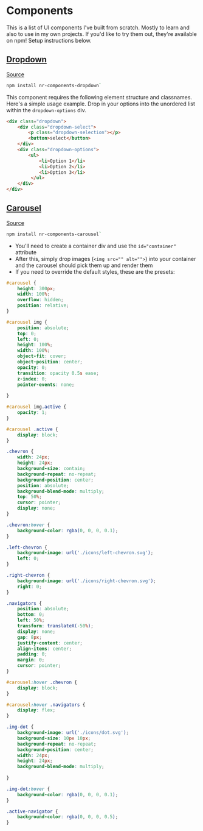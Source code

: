 # Components
This is a list of UI components I've built from scratch. Mostly to learn and also to use in my own projects. If you'd like to try them out, they're available on npm! Setup instructions below.

## [Dropdown](https://www.npmjs.com/package/nr-components-dropdown)
[Source](./packages/dropdown)
```bash
npm install nr-components-dropdown`
```
This component requires the following element structure and classnames. Here's a simple usage example. Drop in your options into the unordered list within the `dropdown-options` div.

```html
<div class="dropdown">
    <div class="dropdown-select">
        <p class="dropdown-selection"></p>
        <button>select</button>
    </div>
    <div class="dropdown-options">
        <ul>
            <li>Option 1</li>
            <li>Option 2</li>
            <li>Option 3</li>
         </ul>
    </div>
</div>
```

## [Carousel](https://www.npmjs.com/package/nr-components-carousel)
[Source](./packages/carousel)
```bash
npm install nr-components-carousel`
```

* You'll need to create a container div and use the `id="container"` attribute
* After this, simply drop images (`<img src="" alt="">`) into your container and the carousel should pick them up and render them
* If you need to override the default styles, these are the presets:

```css
#carousel {
    height: 300px;
    width: 100%;
    overflow: hidden;
    position: relative;
}

#carousel img {
    position: absolute;
    top: 0;
    left: 0;
    height: 100%;
    width: 100%;
    object-fit: cover;
    object-position: center;
    opacity: 0;
    transition: opacity 0.5s ease;
    z-index: 0;
    pointer-events: none;
    
}

#carousel img.active {
    opacity: 1;
}

#carousel .active {
    display: block;
}

.chevron {
    width: 24px;
    height: 24px;
    background-size: contain;
    background-repeat: no-repeat;
    background-position: center;
    position: absolute;
    background-blend-mode: multiply;
    top: 50%;
    cursor: pointer;
    display: none;
}

.chevron:hover {
    background-color: rgba(0, 0, 0, 0.1);
}

.left-chevron {
    background-image: url('./icons/left-chevron.svg');
    left: 0;
}

.right-chevron {
    background-image: url('./icons/right-chevron.svg');
    right: 0;
}

.navigators {
    position: absolute;
    bottom: 0;
    left: 50%;
    transform: translateX(-50%);
    display: none;
    gap: 8px;
    justify-content: center;
    align-items: center;
    padding: 0;
    margin: 0;
    cursor: pointer;
}

#carousel:hover .chevron {
    display: block;
}

#carousel:hover .navigators {
    display: flex;
}

.img-dot {
    background-image: url('./icons/dot.svg');
    background-size: 10px 10px;
    background-repeat: no-repeat;
    background-position: center;
    width: 24px;  
    height: 24px;
    background-blend-mode: multiply;
    
}

.img-dot:hover {
    background-color: rgba(0, 0, 0, 0.1);
}

.active-navigator {
    background-color: rgba(0, 0, 0, 0.5);
}
```


